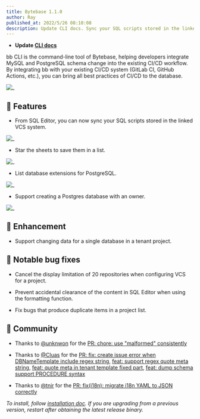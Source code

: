 ```yaml
---
title: Bytebase 1.1.0
author: Ray
published_at: 2022/5/26 08:10:08
description: Update CLI docs. Sync your SQL scripts stored in the linked VCS system. Star the sheets to save them in a list. - List database extensions for PostgreSQL. Support creating a Postgres database with an owner. Support changing data for a single database in a tenant project.
---
```


- **Update [CLI docs](https://www.bytebase.com/docs/cli/overview)**

bb CLI is the command-line tool of Bytebase, helping developers integrate MySQL and PostgreSQL schema change into the existing CI/CD workflow. By integrating bb with your existing CI/CD system (GitLab CI, GitHub Actions, etc.), you can bring all best practices of CI/CD to the database.

![_](/content/changelog/1.1.0/cli.webp)

## 🚀 Features

- From SQL Editor, you can now sync your SQL scripts stored in the linked VCS system.

![_](/content/changelog/1.1.0/sync-sheet-from-vcs.webp)

- Star the sheets to save them in a list.

![_](/content/changelog/1.1.0/star-sheet.webp)

- List database extensions for PostgreSQL.

![_](/content/changelog/1.1.0/pg-extension.webp)

- Support creating a Postgres database with an owner.

![_](/content/changelog/1.1.0/create-pg-database-with-owner.webp)

## 🎄 Enhancement

- Support changing data for a single database in a tenant project.

## 🐞 Notable bug fixes

- Cancel the display limitation of 20 repositories when configuring VCS for a project.

- Prevent accidental clearance of the content in SQL Editor when using the formatting function.

- Fix bugs that produce duplicate items in a project list.

## 🎠 Community

- Thanks to [@unknwon](https://github.com/unknwon) for the [PR: chore: use "malformed" consistently](https://github.com/bytebase/bytebase/pull/1306)

- Thanks to [@Cluas](https://github.com/Cluas) for the [PR: fix: create issue error when DBNameTemplate include regex string](https://github.com/bytebase/bytebase/pull/1295), [feat: support regex quote meta string](https://github.com/bytebase/bytebase/pull/1290), [feat: quote meta in tenant template fixed part](https://github.com/bytebase/bytebase/pull/1282), [feat: dump schema support PROCEDURE syntax](https://github.com/bytebase/bytebase/pull/1291)

- Thanks to [@tnir](https://github.com/tnir) for the [PR: fix(i18n): migrate i18n YAML to JSON correctly](https://github.com/bytebase/bytebase/pull/1233)

_To install, follow [installation doc](/docs/get-started/install/overview). If you are upgrading from a previous version, restart after obtaining the latest release binary._
